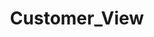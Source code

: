 ---  
schema: Customer_View,Customer_View,Customer_View,Customer_View,Customer_View,Customer_View,Customer_View,Customer_View,Customer_View,Customer_View,Customer_View,Customer_View,Customer_View,Customer_View  
title: Customer_View  
organization: Sample Department  
notes: Used in 20 lineage(s)  
resources:  
  - name: Customer_View 
    url: abfs://system/Customer_View 
    format : parquet  
license: None  
category:
  - Education  
maintainer: User  
maintainer_email: UserMail  
---
